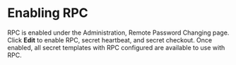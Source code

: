 [title]: # (Enabling RPC)
[tags]: # (Enabling RPC)
[priority]: # (1000)

# Enabling RPC

RPC is enabled under the Administration, Remote Password Changing page. Click **Edit** to enable RPC, secret heartbeat, and secret checkout. Once enabled, all secret templates with RPC configured are available to use with RPC.
